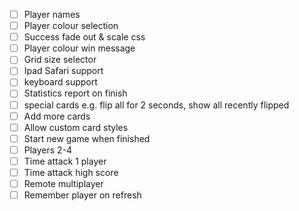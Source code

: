 - [ ] Player names
- [ ] Player colour selection
- [ ] Success fade out & scale css
- [ ] Player colour win message
- [ ] Grid size selector
- [ ] Ipad Safari support
- [ ] keyboard support
- [ ] Statistics report on finish
- [ ] special cards e.g. flip all for 2 seconds, show all recently flipped
- [ ] Add more cards
- [ ] Allow custom card styles
- [ ] Start new game when finished
- [ ] Players 2-4
- [ ] Time attack 1 player
- [ ] Time attack high score
- [ ] Remote multiplayer
- [ ] Remember player on refresh